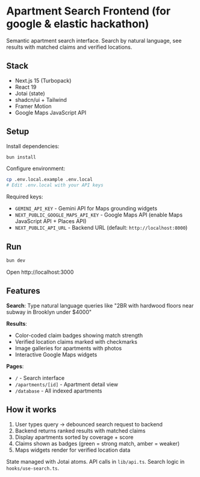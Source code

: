 # Apartment Search Frontend (for google & elastic hackathon)

Semantic apartment search interface. Search by natural language, see results with matched claims and verified locations.

## Stack

- Next.js 15 (Turbopack)
- React 19
- Jotai (state)
- shadcn/ui + Tailwind
- Framer Motion
- Google Maps JavaScript API

## Setup

Install dependencies:
```bash
bun install
```

Configure environment:
```bash
cp .env.local.example .env.local
# Edit .env.local with your API keys
```

Required keys:
- `GEMINI_API_KEY` - Gemini API for Maps grounding widgets
- `NEXT_PUBLIC_GOOGLE_MAPS_API_KEY` - Google Maps API (enable Maps JavaScript API + Places API)
- `NEXT_PUBLIC_API_URL` - Backend URL (default: `http://localhost:8000`)

## Run

```bash
bun dev
```

Open http://localhost:3000

## Features

**Search**: Type natural language queries like "2BR with hardwood floors near subway in Brooklyn under $4000"

**Results**: 
- Color-coded claim badges showing match strength
- Verified location claims marked with checkmarks
- Image galleries for apartments with photos
- Interactive Google Maps widgets

**Pages**:
- `/` - Search interface
- `/apartments/[id]` - Apartment detail view
- `/database` - All indexed apartments

## How it works

1. User types query → debounced search request to backend
2. Backend returns ranked results with matched claims
3. Display apartments sorted by coverage + score
4. Claims shown as badges (green = strong match, amber = weaker)
5. Maps widgets render for verified location data

State managed with Jotai atoms. API calls in `lib/api.ts`. Search logic in `hooks/use-search.ts`.

